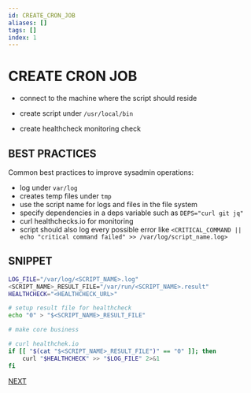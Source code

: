 ```yaml
---
id: CREATE_CRON_JOB
aliases: []
tags: []
index: 1
---
```


# CREATE CRON JOB

- connect to the machine where the script should reside

- create script under `/usr/local/bin`

- create healthcheck monitoring check

## BEST PRACTICES

Common best practices to improve sysadmin operations:

- log under `var/log`
- creates temp files under `tmp`
- use the script name for logs and files in the file system
- specify dependencies in a deps variable such as `DEPS="curl git jq"`
- curl healthchecks.io for monitoring
- script should also log every possible error like `<CRITICAL_COMMAND || echo "critical command failed" >> /var/log/script_name.log>`

## SNIPPET

```bash
LOG_FILE="/var/log/<SCRIPT_NAME>.log"
<SCRIPT_NAME>_RESULT_FILE="/var/run/<SCRIPT_NAME>.result"
HEALTHCHECK="<HEALTHCHECK_URL>"

# setup result file for healthcheck
echo "0" > "$<SCRIPT_NAME>_RESULT_FILE"

# make core business

# curl healthchek.io
if [[ "$(cat "$<SCRIPT_NAME>_RESULT_FILE")" == "0" ]]; then
    curl "$HEALTHCHECK" >> "$LOG_FILE" 2>&1
fi
```

 [NEXT](pages/bash_automation/SETUP_HETZNER_STORAGEBOX_BACKUP.md)
